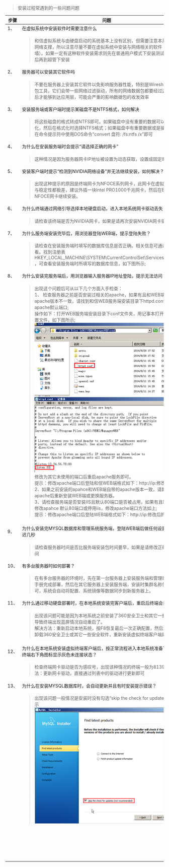 <blockquote class="success">
安装过程常遇到的一些问题问题
</blockquote>  

|  步骤  | 问题   |
| --- | --- |
|   1、 |在虚拟系统中安装软件时需要注意什么 |
|   |  <blockquote class="default"> 和信虚拟系统与由硬盘启动的系统基本上没有区别，但需要注意本系统底层是由网络支撑，所以注意尽量不要在虚拟系统中安装与网络相关的软件（如网络防火墙）。如果一定有这种软件安装需求则先在普通用户模式下安装测试是否正常，然后再到超管下安装</blockquote> |
|   2、 | 服务器可以安装其它软件吗|
|   |  <blockquote class="default"> 不要在服务器上安装其它软件以免影响服务器性能，特别是Wireshark之类的抓包工具，它们会带一些网络过滤驱动，所有的网络数据包都要经过这些驱动过滤后才能够到达应用层，可能会严重的影响数据包的收发效率</blockquote> |
|   3、 | 安装服务端或客户端时提示某磁盘不是NTFS格式，如何解决|
|   |  <blockquote class="default"> 将这些磁盘的格式转成NTFS即可。如果磁盘中没有重要的数据可以直接将它格式化，然后在格式化时选择NTFS格式；如果磁盘中有重要数据或是操作系统盘时，在命令提示符中使用DOS命令“convert 盘符: /fs:ntfs /x”即可</blockquote> |
|   4、 |为什么在安装服务端时会提示“请选择正确的网卡” |
|   |  <blockquote class="default"> 这种情况是因为服务器网卡IP地址被设置为动态获取，设置成固定IP即可</blockquote> |
|   5、 | 安装客户端时提示“检测到NVIDIA网络设备”并无法继续安装，如何解决？|
|   |  <blockquote class="default">出现这种提示的原因是终端网卡为NFOCE系列网卡，此网卡在虚拟化环境中性能与稳定性都极差，建议外插一块Intel PRO1000千兆网卡，然后在BIOS里屏蔽NFOCE网卡继续安装。 </blockquote> |
|  6、 |为什么终端通过网络引导选择本地硬盘启动，进入本地系统网卡驱动丢失？ |
|   |  <blockquote class="default">请检查该终端是否为NVIDIA网卡，如果是请再次安装NVIDIA网卡驱动即可。 </blockquote> |
|   7、 |为什么服务端安装完毕后，用浏览器登陆WEB端，提示登陆失败？ |
|   |  <blockquote class="default">请检查在安装服务端时填写的数据库信息是否正确。相关信息可通过注册表查看。找到注册表HKEY_LOCAL_MACHINE\SYSTEM\CurrentControlSet\Services\VEMSServer ，可查看安装服务端时所填写的数据库信息，如下图所示; </blockquote> |
|   8、 | 为什么安装完服务端后，用浏览器输入服务器IP地址登陆，提示无法访问？|
|   |  <blockquote class="default">出现这个问题后可从以下几个方面入手检查：</br>1、 检查服务器之前是否安装过相关的apache，如果有且和WEB端自带的apache版本不一致，请找到和信WEB服务端安装目录下httpd.conf配置文件修改apache默认端口;</br>操作如下：打开WEB服务端安装目录下conf文件夹，用记事本打开httpd.conf配置文件，如下图所示;![](../images/screenshot_1526282859378.png)![](../images/screenshot_1526282870373.png) 修改为其它未使用的端口后重启apache服务即可。</br>提示：修改apache端口后登陆和信WEB端格式如下：http://ip:修改后的端口。</br>2、如果之前安装的apahce和WEB端自带的apache版本一致，请卸载之前的apache后重新安装WEB端或更换服务器。</br>3、请检查服务端是否安装IIS且默认80端口是否被占用，如果有且端口被占用请修改apahce 默认80端口或停用iis，修改apache端口方法如上;</br>提示：修改apache端口后登陆WEB端格式如下：http://ip:修改后的端口。
 </blockquote> |
| 9、   | 为什么安装完MYSQL数据库和管理系统服务端，登陆WEB端后做任何设置都很反应延迟几秒|
|   |  <blockquote class="default">请检查服务器时间是否比服务端安装包时间要早，如果是请修改正确的服务器时间 </blockquote> |
|   10、 | 有多台服务器时如何部署？|
|   |  <blockquote class="default">在有多台服务器的环境时，先在第一台服务器上安装服务端和管理端，并按实施手册完成部署，然后在其它服务器上安装服务端，安装时集群名称使用同一个即可，系统会自动将配置、系统镜像等数据同步到新服务器上。 </blockquote> |
|   11、 |为什么通过移动硬盘部署时，在本地系统安装完客户端后，重启后终端会自动重启？ |
|   |  <blockquote class="default">出现该问题可能是因为本地系统之前安装了360安全卫士和其它一些安全软件，导致终端出现蓝屏情况自动重启了。</br>解决方法：重新启动本地系统，按F8恢复最后一次正确配置，然后进入本地系统卸载360安全卫士或其它一些安全软件，重新安装虚拟终端客户端即可。
 </blockquote> |
 | 12、|为什么在本地系统安装虚拟终端客户端后，按正常流程进入本地系统准备下载镜像时，终端右下角图标显示灰色未连接状态？ |
 | | <blockquote class="default">检查终端网卡驱动是否为感叹号，出现该种情况的终端一般为8139网卡。解决方法：更新网卡驱动，直接通过列表中的驱动进行更新即可 </blockquote>|
 |13、 | 为什么在安装MYSQL数据库时，会自动更新并且有时安装提示错误？|
 | |  <blockquote class="default">出现该问题一般情况是安装时没有勾选“skip the check for updates”，如下图所示![](../images/screenshot_1526283482344.png)</blockquote> |
 | | |
 | |  <blockquote class="default"></blockquote> | 
 | | |
 | |  <blockquote class="default"></blockquote> | 
 | | |
 | |  <blockquote class="default"></blockquote> | 
 | | |
 | |  <blockquote class="default"></blockquote> | 